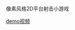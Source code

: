 像素风格2D平台射击小游戏 

[demo视频](https://www.bilibili.com/video/BV1vA4y1X7wW?spm_id_from=333.337.search-card.all.click)